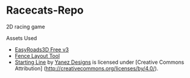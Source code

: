 # Racecats-Repo
2D racing game

Assets Used
- [EasyRoads3D Free v3](https://assetstore.unity.com/packages/3d/characters/easyroads3d-free-v3-987)
- [Fence Layout Tool](https://assetstore.unity.com/packages/tools/utilities/fence-layout-tool-162856)
- [Starting Line](https://skfb.ly/6RYrD) by [Yanez Designs](https://sketchfab.com/Yanez-Designs) is licensed under [Creative Commons Attribution] (http://creativecommons.org/licenses/by/4.0/).
